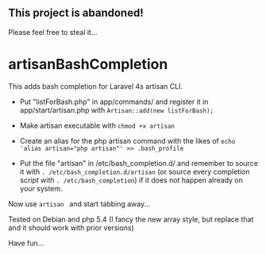 This project is abandoned!
--------------------------
Please feel free to steal it...


artisanBashCompletion
=====================

This adds bash completion for Laravel 4s artisan CLI.

- Put "listForBash.php" in app/commands/ and register it in app/start/artisan.php with `Artisan::add(new listForBash);`

- Make artisan executable with `chmod +x artisan`

- Create an alias for the php artisan command with the likes of `echo 'alias artisan="php artisan"' >> .bash_profile`

- Put the file "artisan" in /etc/bash_completion.d/ and remember to source it with `. /etc/bash_completion.d/artisan` (or source every completion script with `. /etc/bash_completion`) if it does not happen already on your system.

Now use `artisan ` and start tabbing away...

Tested on Debian and php 5.4 (I fancy the new array style, but replace that and it should work with prior versions)

Have fun...

